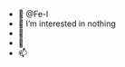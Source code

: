 - 👋
@Fe-l
- 👀 I’m interested in nothing 
- 🌱
- 💞️
- 📫 

<!---
Fe-l/Fe-l is a ✨ special ✨ repository because its `README.md` (this file) appears on your GitHub profile.
You can click the Preview link to take a look at your changes.
--->


